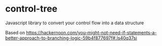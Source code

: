 # control-tree
Javascript library to convert your control flow into a data structure

Based on https://hackernoon.com/you-might-not-need-if-statements-a-better-approach-to-branching-logic-59b4f877697f#.ls40q37si
